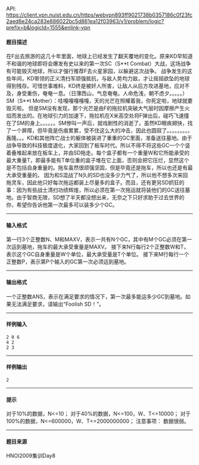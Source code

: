 API: https://client.vpn.nuist.edu.cn/https/webvpn893ff9021738b0357186c0f23fc2aed6e24ca283e886022bc5d861ea12f03963/v1/problem/logic?prefix=b&logicId=1555&enlink-vpn

#### 题目描述

在F出去旅游的这几十年里面，地球上已经发生了翻天覆地的变化。原来KD早知道不和谐的地球即将会爆发有史以来的第一次SC（S\*\*t Combat）大战，这场战争有可能毁灭地球，所以才强行推荐F去火星家园，以躲避这次战争。 战争发生的这些年间，KD带领的正义清扫军顽强抵抗，与敌人势均力敌，才让摇摇欲坠的地球得到残存。可惜世事难料，KD终是被奸人所害，让敌人从后方攻进基地，应对不及，身受重伤，奄奄一息。（日薄西山，气息奄奄。人命危浅，朝不虑夕。。。。。） SM（S\*\*t Mother）：哇嘎嘎嘎嘎嘎，天的光芒在照耀着我，你死定啦，地球就要毁灭啦。 但是SM没有发现，那个光芒是由F的拖拉机突破大气层时因摩擦产生火焰而发出的。在地球引力的加速下，拖拉机在X米高空处将F弹出后，碰巧飞速撞在了SM的身上。。。。。。SM惨叫一声后，就戏剧性的消逝了。虽然KD眼疾翅快，找了一个屏障，但毕竟是伤痕累累，受不住这么大的冲击，因此也圆寂了。。。。。。。。。 轰隆。。。KD和其他阵亡战士的躯体被装进了重重的GC里面，准备送往墓地。由于战争导致的科技极度退化，大家回到了板车时代。所以不得不将这些GC一个个竖着叠堆起来放在板车上，并由SD拖走。每个盒子都有一个重量W和它所能承受的最大重量T，即最多能有T单位重的盒子堆在它上面，否则会把它压烂，显然这个是不包括自身重量的。拖车虽然很顽强坚固，但是毕竟还是拖车，所以也还是有最大承受重量的。 因为和S混战了N久的SD也没多少力气了，所以他不想多次来回拖灵车，因此他只好每次拖运都装上尽量多的盒子。而且，还有更另SD抓狂的事：因为有些战士清扫功绩辉煌，所以必须在第一次拖运就将装他们的GC送往墓地。由于智商无限，SD想了半天都没想出来，无奈之下只好求助于过去世界的你，希望你告诉他第一次最多可以装多少个GC。

---

#### 输入格式

第一行3个正整数N、M和MAXV，表示一共有N个GC，其中有M个GC必须在第一次运到墓地，拖车的最大承受重量是MAXV。 接下来N行每行2个正整数W和T，表示这个GC自身重量是W个单位，最大承受量是T个单位。 接下来M行每行一个正整数P，表示第P个输入的GC第一次必须运到墓地。

---

#### 输出格式

一个正整数ANS，表示在满足要求的情况下，第一次最多能运多少GC到墓地。如果无法满足要求，请输出“Foolish SD！”。

---

#### 样例输入
```
2 0 6
4 2
2 3

```

---

#### 样例输出
```
2

```

---

#### 提示

对于10%的数据，N<=10； 对于40%的数据，N<=100，W、T<=10000； 对于100%的数据，N<=600000，W、T<=2000000000； 注意事项： 数据很弱。

---

#### 题目来源

HNOI2009集训Day8